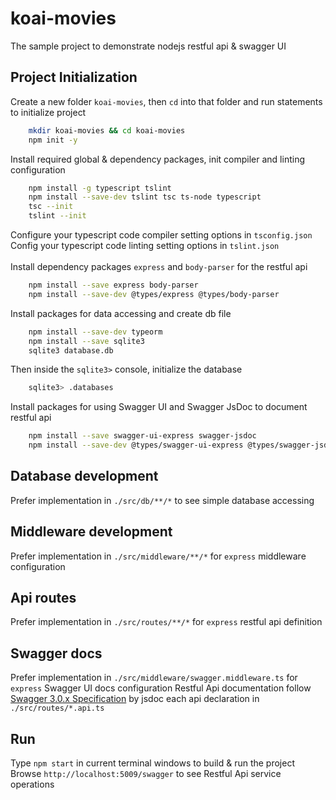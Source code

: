 # koai-movies

The sample project to demonstrate nodejs restful api & swagger UI

## Project Initialization

Create a new folder `koai-movies`, then `cd` into that folder and run statements to initialize project</br>

```bash
    mkdir koai-movies && cd koai-movies
    npm init -y
```

Install required global & dependency packages, init compiler and linting configuration

```bash
    npm install -g typescript tslint
    npm install --save-dev tslint tsc ts-node typescript
    tsc --init
    tslint --init
```

Configure your typescript code compiler setting options in `tsconfig.json`</br>
Config your typescript code linting setting options in `tslint.json`</br>
</br>
Install dependency packages `express` and `body-parser` for the restful api

```bash
    npm install --save express body-parser
    npm install --save-dev @types/express @types/body-parser
```

Install packages for data accessing and create db file

```bash
    npm install --save-dev typeorm
    npm install --save sqlite3
    sqlite3 database.db
```

Then inside the `sqlite3>` console, initialize the database

```bash
    sqlite3> .databases
```

Install packages for using Swagger UI and Swagger JsDoc to document restful api

```bash
    npm install --save swagger-ui-express swagger-jsdoc
    npm install --save-dev @types/swagger-ui-express @types/swagger-jsdoc
```

## Database development

Prefer implementation in `./src/db/**/*` to see simple database accessing

## Middleware development

Prefer implementation in `./src/middleware/**/*` for `express` middleware configuration

## Api routes

Prefer implementation in `./src/routes/**/*` for `express` restful api definition

## Swagger docs

Prefer implementation in `./src/middleware/swagger.middleware.ts` for `express` Swagger UI docs configuration
Restful Api documentation follow [Swagger 3.0.x Specification](https://swagger.io/docs/specification/about/) by jsdoc each api declaration in `./src/routes/*.api.ts`

## Run

Type `npm start` in current terminal windows to build & run the project
Browse `http://localhost:5009/swagger` to see Restful Api service operations
